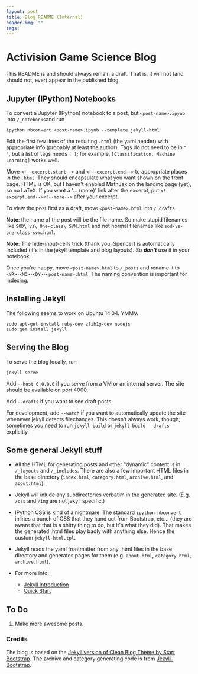 ```yaml
---
layout: post
title: Blog README (Internal)
header-img: ""
tags:
---
```



# Activision Game Science Blog

<!--excerpt.start-->
This README is and should always remain a draft. That is, it will not (and should not, ever) appear in the published blog.
<!--excerpt.end--><!--more-->

## Jupyter (IPython) Notebooks

To convert a Jupyter (IPython) notebook to a post, but `<post-name>.ipynb` into `/_notebooks`and run

    ipython nbconvert <post-name>.ipynb --template jekyll-html

Edit the first few lines of the resulting `.html` (the yaml header) with appropriate info (probably at least the author). Tags do not need to be in `" "`, but a list of tags needs `[ ]`; for example, `[Classification, Machine Learning]` works well.

Move `<!--excerpt.start-->` and `<!--excerpt.end-->` to appropriate places in the `.html`. They should encapsulate what you want shown on the front page. HTML is OK, but I haven't enabled MathJax on the landing page (yet), so no LaTeX. If you want a '... (more)' link after the excerpt, put `<!--excerpt.end--><!--more-->` after your excerpt.

To view the post first as a draft, move `<post-name>.html` into `/_drafts`. 

**Note**: the name of the post will be the file name. So make stupid filenames like `SOD\ vs\ One-class\ SVM.html` and not normal filenames like `sod-vs-one-class-svm.html`.

**Note**: The hide-input-cells trick (thank you, Spencer) is automatically included (it's in the jekyll template and blog layouts). So ***don't*** use it in your notebook.

Once you're happy, move `<post-name>.html` to `/_posts` and rename it to `<YR>-<MO>-<DY>-<post-name>.html`. The naming convention is important for indexing.


## Installing Jekyll

The following seems to work on Ubuntu 14.04. YMMV.

    sudo apt-get install ruby-dev zlib1g-dev nodejs
    sudo gem install jekyll


## Serving the Blog

To serve the blog locally, run

    jekyll serve

Add `--host 0.0.0.0` if you serve from a VM or an internal server. The site should be available on port 4000.

Add `--drafts` if you want to see draft posts.

For development, add `--watch` if you want to automatically update the site whenever jekyll detects filechanges. This doesn't always work, though; sometimes you need to run `jekyll build` or `jekyll build --drafts` explicitly.

## Some general Jekyll stuff

 - All the HTML for generating posts and other "dynamic" content is in `/_layouts` and `/_includes`. There are also a few important HTML files in the base directory (`index.html`, `category.html`, `archive.html`, and `about.html`).

 - Jekyll will inlude any subdirectories verbatim in the generated site. (E.g. `/css` and `/img` are not jekyll specific.)

 - IPython CSS is kind of a nightmare. The standard `ipython nbconvert` inlines a bunch of CSS that they hand cut from Bootstrap, etc... (they are aware that that is a shitty thing to do, but it's what they did). That makes the generated .html files play badly with anything else. Hence the custom `jekyll-html.tpl`.

 - Jekyll reads the yaml frontmatter from any .html files in the base directory and generates pages for them (e.g. `about.html`, `category.html`, `archive.html`).

 - For more info:
    - [Jekyll Introduction](http://jekyllbootstrap.com/lessons/jekyll-introduction.html)
    - [Quick Start](http://jekyllrb.com/docs/quickstart/)


## To Do

1. Make more awesome posts.

### Credits

The blog is based on the [Jekyll version of Clean Blog Theme by Start Bootstrap](https://github.com/IronSummitMedia/startbootstrap-clean-blog-jekyll). The archive and category generating code is from [Jekyll-Bootstrap](https://github.com/plusjade/jekyll-bootstrap/).